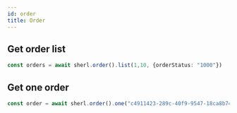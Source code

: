 ```yaml
---
id: order
title: Order
---
```


## Get order list

```ts
const orders = await sherl.order().list(1,10, {orderStatus: "1000"})
```

## Get one order

```ts
const order = await sherl.order().one("c4911423-289c-40f9-9547-18ca8b741f18")
```
